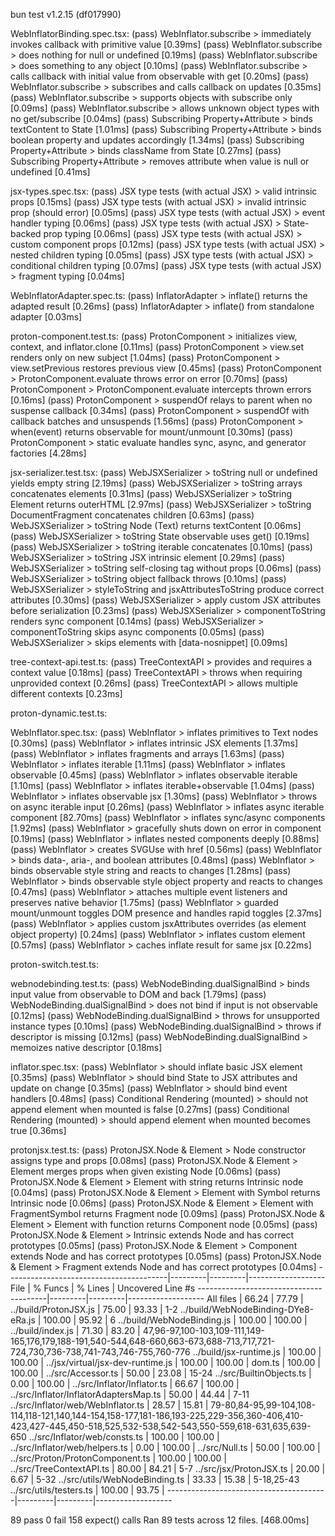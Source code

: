 bun test v1.2.15 (df017990)

WebInflatorBinding.spec.tsx:
(pass) WebInflator.subscribe > immediately invokes callback with primitive value [0.39ms]
(pass) WebInflator.subscribe > does nothing for null or undefined [0.19ms]
(pass) WebInflator.subscribe > does something to any object [0.10ms]
(pass) WebInflator.subscribe > calls callback with initial value from observable with get [0.20ms]
(pass) WebInflator.subscribe > subscribes and calls callback on updates [0.35ms]
(pass) WebInflator.subscribe > supports objects with subscribe only [0.09ms]
(pass) WebInflator.subscribe > allows unknown object types with no get/subscribe [0.04ms]
(pass) Subscribing Property+Attribute > binds textContent to State [1.01ms]
(pass) Subscribing Property+Attribute > binds boolean property and updates accordingly [1.34ms]
(pass) Subscribing Property+Attribute > binds className from State [0.27ms]
(pass) Subscribing Property+Attribute > removes attribute when value is null or undefined [0.41ms]

jsx-types.spec.tsx:
(pass) JSX type tests (with actual JSX) > valid intrinsic props [0.15ms]
(pass) JSX type tests (with actual JSX) > invalid intrinsic prop (should error) [0.05ms]
(pass) JSX type tests (with actual JSX) > event handler typing [0.06ms]
(pass) JSX type tests (with actual JSX) > State-backed prop typing [0.06ms]
(pass) JSX type tests (with actual JSX) > custom component props [0.12ms]
(pass) JSX type tests (with actual JSX) > nested children typing [0.05ms]
(pass) JSX type tests (with actual JSX) > conditional children typing [0.07ms]
(pass) JSX type tests (with actual JSX) > fragment typing [0.04ms]

WebInflatorAdapter.spec.ts:
(pass) InflatorAdapter > inflate() returns the adapted result [0.26ms]
(pass) InflatorAdapter > inflate() from standalone adapter [0.03ms]

proton-component.test.ts:
(pass) ProtonComponent > initializes view, context, and inflator.clone [0.11ms]
(pass) ProtonComponent > view.set renders only on new subject [1.04ms]
(pass) ProtonComponent > view.setPrevious restores previous view [0.45ms]
(pass) ProtonComponent > ProtonComponent.evaluate throws error on error [0.70ms]
(pass) ProtonComponent > ProtonComponent.evaluate intercepts thrown errors [0.16ms]
(pass) ProtonComponent > suspendOf relays to parent when no suspense callback [0.34ms]
(pass) ProtonComponent > suspendOf with callback batches and unsuspends [1.56ms]
(pass) ProtonComponent > when(event) returns observable for mount/unmount [0.30ms]
(pass) ProtonComponent > static evaluate handles sync, async, and generator factories [4.28ms]

jsx-serializer.test.tsx:
(pass) WebJSXSerializer > toString null or undefined yields empty string [2.19ms]
(pass) WebJSXSerializer > toString arrays concatenates elements [0.31ms]
(pass) WebJSXSerializer > toString Element returns outerHTML [2.97ms]
(pass) WebJSXSerializer > toString DocumentFragment concatenates children [0.63ms]
(pass) WebJSXSerializer > toString Node (Text) returns textContent [0.06ms]
(pass) WebJSXSerializer > toString State observable uses get() [0.19ms]
(pass) WebJSXSerializer > toString iterable concatenates [0.10ms]
(pass) WebJSXSerializer > toString JSX intrinsic element [0.29ms]
(pass) WebJSXSerializer > toString self-closing tag without props [0.06ms]
(pass) WebJSXSerializer > toString object fallback throws [0.10ms]
(pass) WebJSXSerializer > styleToString and jsxAttributesToString produce correct attributes [0.30ms]
(pass) WebJSXSerializer > apply custom JSX attributes before serialization [0.23ms]
(pass) WebJSXSerializer > componentToString renders sync component [0.14ms]
(pass) WebJSXSerializer > componentToString skips async components [0.05ms]
(pass) WebJSXSerializer > skips elements with [data-nosnippet] [0.09ms]

tree-context-api.test.ts:
(pass) TreeContextAPI > provides and requires a context value [0.18ms]
(pass) TreeContextAPI > throws when requiring unprovided context [0.26ms]
(pass) TreeContextAPI > allows multiple different contexts [0.23ms]

proton-dynamic.test.ts:

WebInflator.spec.tsx:
(pass) WebInflator > inflates primitives to Text nodes [0.30ms]
(pass) WebInflator > inflates intrinsic JSX elements [1.37ms]
(pass) WebInflator > inflates fragments and arrays [1.63ms]
(pass) WebInflator > inflates iterable [1.11ms]
(pass) WebInflator > inflates observable [0.45ms]
(pass) WebInflator > inflates observable iterable [1.10ms]
(pass) WebInflator > inflates iterable+observable [1.04ms]
(pass) WebInflator > inflates observable jsx [1.30ms]
(pass) WebInflator > throws on async iterable input [0.26ms]
(pass) WebInflator > inflates async iterable component [82.70ms]
(pass) WebInflator > inflates sync/async components [1.92ms]
(pass) WebInflator > gracefully shuts down on error in component [0.19ms]
(pass) WebInflator > inflates nested components deeply [0.88ms]
(pass) WebInflator > creates SVGUse with href [0.56ms]
(pass) WebInflator > binds data-, aria-, and boolean attributes [0.48ms]
(pass) WebInflator > binds observable style string and reacts to changes [1.28ms]
(pass) WebInflator > binds observable style object property and reacts to changes [0.47ms]
(pass) WebInflator > attaches multiple event listeners and preserves native behavior [1.75ms]
(pass) WebInflator > guarded mount/unmount toggles DOM presence and handles rapid toggles [2.37ms]
(pass) WebInflator > applies custom jsxAttributes overrides (as element object property) [0.24ms]
(pass) WebInflator > inflates custom element [0.57ms]
(pass) WebInflator > caches inflate result for same jsx [0.22ms]

proton-switch.test.ts:

webnodebinding.test.ts:
(pass) WebNodeBinding.dualSignalBind > binds input value from observable to DOM and back [1.79ms]
(pass) WebNodeBinding.dualSignalBind > does not bind if input is not observable [0.12ms]
(pass) WebNodeBinding.dualSignalBind > throws for unsupported instance types [0.10ms]
(pass) WebNodeBinding.dualSignalBind > throws if descriptor is missing [0.12ms]
(pass) WebNodeBinding.dualSignalBind > memoizes native descriptor [0.18ms]

inflator.spec.tsx:
(pass) WebInflator > should inflate basic JSX element [0.35ms]
(pass) WebInflator > should bind State to JSX attributes and update on change [0.35ms]
(pass) WebInflator > should bind event handlers [0.48ms]
(pass) Conditional Rendering (mounted) > should not append element when mounted is false [0.27ms]
(pass) Conditional Rendering (mounted) > should append element when mounted becomes true [0.36ms]

protonjsx.test.ts:
(pass) ProtonJSX.Node & Element > Node constructor assigns type and props [0.08ms]
(pass) ProtonJSX.Node & Element > Element merges props when given existing Node [0.06ms]
(pass) ProtonJSX.Node & Element > Element with string returns Intrinsic node [0.04ms]
(pass) ProtonJSX.Node & Element > Element with Symbol returns Intrinsic node [0.06ms]
(pass) ProtonJSX.Node & Element > Element with FragmentSymbol returns Fragment node [0.09ms]
(pass) ProtonJSX.Node & Element > Element with function returns Component node [0.05ms]
(pass) ProtonJSX.Node & Element > Intrinsic extends Node and has correct prototypes [0.05ms]
(pass) ProtonJSX.Node & Element > Component extends Node and has correct prototypes [0.05ms]
(pass) ProtonJSX.Node & Element > Fragment extends Node and has correct prototypes [0.04ms]
----------------------------------------|---------|---------|-------------------
File                                    | % Funcs | % Lines | Uncovered Line #s
----------------------------------------|---------|---------|-------------------
All files                               |   66.24 |   77.79 |
 ../build/ProtonJSX.js                  |   75.00 |   93.33 | 1-2
 ../build/WebNodeBinding-DYe8-eRa.js    |  100.00 |   95.92 | 6
 ../build/WebNodeBinding.js             |  100.00 |  100.00 | 
 ../build/index.js                      |   71.30 |   83.20 | 47,96-97,100-103,109-111,149-165,176,179,188-191,540-544,648-660,663-673,688-713,717,721-724,730,736-738,741-743,746-755,760-776
 ../build/jsx-runtime.js                |  100.00 |  100.00 | 
 ../jsx/virtual/jsx-dev-runtime.js      |  100.00 |  100.00 | 
 dom.ts                                 |  100.00 |  100.00 | 
 ../src/Accessor.ts                     |   50.00 |   23.08 | 15-24
 ../src/BuiltinObjects.ts               |    0.00 |  100.00 | 
 ../src/Inflator/Inflator.ts            |   66.67 |  100.00 | 
 ../src/Inflator/InflatorAdaptersMap.ts |   50.00 |   44.44 | 7-11
 ../src/Inflator/web/WebInflator.ts     |   28.57 |   15.81 | 79-80,84-95,99-104,108-114,118-121,140,144-154,158-177,181-186,193-225,229-356,360-406,410-423,427-445,450-518,525,532-538,542-543,550-559,618-631,635,639-650
 ../src/Inflator/web/consts.ts          |  100.00 |  100.00 | 
 ../src/Inflator/web/helpers.ts         |    0.00 |  100.00 | 
 ../src/Null.ts                         |   50.00 |  100.00 | 
 ../src/Proton/ProtonComponent.ts       |  100.00 |  100.00 | 
 ../src/TreeContextAPI.ts               |   80.00 |   84.21 | 5-7
 ../src/jsx/ProtonJSX.ts                |   20.00 |    6.67 | 5-32
 ../src/utils/WebNodeBinding.ts         |   33.33 |   15.38 | 5-18,25-43
 ../src/utils/testers.ts                |  100.00 |   93.75 | 
----------------------------------------|---------|---------|-------------------

 89 pass
 0 fail
 158 expect() calls
Ran 89 tests across 12 files. [468.00ms]
